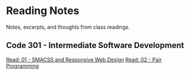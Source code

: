 # Reading Notes
Notes, excerpts, and thoughts from class readings.
## Code 301 - Intermediate Software Development
[Read: 01 - SMACSS and Responsive Web Design](SMACSS.md)
[Read: 02 - Pair Programming](Pair-Programming.md)
